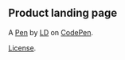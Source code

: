 Product landing page
--------------------


A [Pen](https://codepen.io/LD21/pen/OJjNaWB) by [LD](https://codepen.io/LD21) on [CodePen](https://codepen.io).

[License](https://codepen.io/license/pen/OJjNaWB).